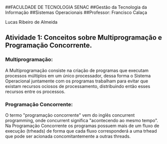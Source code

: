 ##FACULDADE DE TECNOLOGIA SENAC
##Gestão da Tecnologia da Informação
##Sistemas Operacionais
##Professor: Francisco Calaça

Lucas Ribeiro de Almeida

## Atividade 1: Conceitos sobre Multiprogramação e Programação Concorrente.

### Multiprogramação: 

A Multiprogramação consiste na criação de programas que executam processos múltiplos em um único processador, dessa forma o Sistema Operacional juntamente com os programas trabalham para evitar que existam recursos ociosos de processamento, distribuindo então esses recursos entre os processos.

### Programação Concorrente:

O termo "programação concorrente" vem do inglês concurrent programming, onde concurrent significa "acontecendo ao mesmo tempo". Na Programação Concorrente os programas possuem mais de um fluxo de execução (trheads) de forma que cada fluxo corresponderá a uma trhead que pode ser acionada concomitantemente a outras threads.
